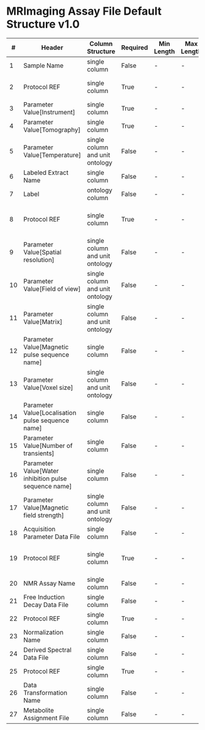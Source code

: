 # MRImaging Assay File Default Structure v1.0

| # |Header  | Column Structure  | Required | Min Length | Max Length | Description | Examples | Controlled Terms| Default Value  |
|---|--------|-------------------|----------|------------|------------|-------------|----------|-----------------|----------------|
| 1 | Sample Name | single column | False | - | - |  |  | [Controlled Terms](../../../docs/prioritised-control-lists/assay-control-lists/1_0/assay-file-MRImaging-1_0.md#sample-name-column) | |
| 2 | Protocol REF | single column | True | - | - |  |  | [Controlled Terms](../../../docs/prioritised-control-lists/assay-control-lists/1_0/assay-file-MRImaging-1_0.md#protocol-ref-column) | Magnetic resonance imaging|
| 3 | Parameter Value[Instrument] | single column | True | - | - |  |  | [Controlled Terms](../../../docs/prioritised-control-lists/assay-control-lists/1_0/assay-file-MRImaging-1_0.md#parameter-valueinstrument-column) | |
| 4 | Parameter Value[Tomography] | single column | True | - | - |  |  | [Controlled Terms](../../../docs/prioritised-control-lists/assay-control-lists/1_0/assay-file-MRImaging-1_0.md#parameter-valuetomography-column) | |
| 5 | Parameter Value[Temperature] | single column and unit ontology | False | - | - |  |  | [Controlled Terms](../../../docs/prioritised-control-lists/assay-control-lists/1_0/assay-file-MRImaging-1_0.md#parameter-valuetemperature-column) | |
| 6 | Labeled Extract Name | single column | False | - | - |  |  | [Controlled Terms](../../../docs/prioritised-control-lists/assay-control-lists/1_0/assay-file-MRImaging-1_0.md#labeled-extract-name-column) | |
| 7 | Label | ontology column | False | - | - |  |  | [Controlled Terms](../../../docs/prioritised-control-lists/assay-control-lists/1_0/assay-file-MRImaging-1_0.md#label-column) | |
| 8 | Protocol REF | single column | True | - | - |  |  | [Controlled Terms](../../../docs/prioritised-control-lists/assay-control-lists/1_0/assay-file-MRImaging-1_0.md#protocol-ref-column) | In vivo magnetic resonance spectroscopy|
| 9 | Parameter Value[Spatial resolution] | single column and unit ontology | False | - | - |  |  | [Controlled Terms](../../../docs/prioritised-control-lists/assay-control-lists/1_0/assay-file-MRImaging-1_0.md#parameter-valuespatial-resolution-column) | |
| 10 | Parameter Value[Field of view] | single column and unit ontology | False | - | - |  |  | [Controlled Terms](../../../docs/prioritised-control-lists/assay-control-lists/1_0/assay-file-MRImaging-1_0.md#parameter-valuefield-of-view-column) | |
| 11 | Parameter Value[Matrix] | single column and unit ontology | False | - | - |  |  | [Controlled Terms](../../../docs/prioritised-control-lists/assay-control-lists/1_0/assay-file-MRImaging-1_0.md#parameter-valuematrix-column) | |
| 12 | Parameter Value[Magnetic pulse sequence name] | single column | False | - | - |  |  | [Controlled Terms](../../../docs/prioritised-control-lists/assay-control-lists/1_0/assay-file-MRImaging-1_0.md#parameter-valuemagnetic-pulse-sequence-name-column) | |
| 13 | Parameter Value[Voxel size] | single column and unit ontology | False | - | - |  |  | [Controlled Terms](../../../docs/prioritised-control-lists/assay-control-lists/1_0/assay-file-MRImaging-1_0.md#parameter-valuevoxel-size-column) | |
| 14 | Parameter Value[Localisation pulse sequence name] | single column | False | - | - |  |  | [Controlled Terms](../../../docs/prioritised-control-lists/assay-control-lists/1_0/assay-file-MRImaging-1_0.md#parameter-valuelocalisation-pulse-sequence-name-column) | |
| 15 | Parameter Value[Number of transients] | single column | False | - | - |  |  | [Controlled Terms](../../../docs/prioritised-control-lists/assay-control-lists/1_0/assay-file-MRImaging-1_0.md#parameter-valuenumber-of-transients-column) | |
| 16 | Parameter Value[Water inhibition pulse sequence name] | single column | False | - | - |  |  | [Controlled Terms](../../../docs/prioritised-control-lists/assay-control-lists/1_0/assay-file-MRImaging-1_0.md#parameter-valuewater-inhibition-pulse-sequence-name-column) | |
| 17 | Parameter Value[Magnetic field strength] | single column and unit ontology | False | - | - |  |  | [Controlled Terms](../../../docs/prioritised-control-lists/assay-control-lists/1_0/assay-file-MRImaging-1_0.md#parameter-valuemagnetic-field-strength-column) | |
| 18 | Acquisition Parameter Data File | single column | False | - | - |  |  | [Controlled Terms](../../../docs/prioritised-control-lists/assay-control-lists/1_0/assay-file-MRImaging-1_0.md#acquisition-parameter-data-file-column) | |
| 19 | Protocol REF | single column | True | - | - |  |  | [Controlled Terms](../../../docs/prioritised-control-lists/assay-control-lists/1_0/assay-file-MRImaging-1_0.md#protocol-ref-column) | In vivo magnetic resonance assay|
| 20 | NMR Assay Name | single column | False | - | - |  |  | [Controlled Terms](../../../docs/prioritised-control-lists/assay-control-lists/1_0/assay-file-MRImaging-1_0.md#nmr-assay-name-column) | |
| 21 | Free Induction Decay Data File | single column | False | - | - |  |  | [Controlled Terms](../../../docs/prioritised-control-lists/assay-control-lists/1_0/assay-file-MRImaging-1_0.md#free-induction-decay-data-file-column) | |
| 22 | Protocol REF | single column | True | - | - |  |  | [Controlled Terms](../../../docs/prioritised-control-lists/assay-control-lists/1_0/assay-file-MRImaging-1_0.md#protocol-ref-column) | Data transformation|
| 23 | Normalization Name | single column | False | - | - |  |  | [Controlled Terms](../../../docs/prioritised-control-lists/assay-control-lists/1_0/assay-file-MRImaging-1_0.md#normalization-name-column) | |
| 24 | Derived Spectral Data File | single column | False | - | - |  |  | [Controlled Terms](../../../docs/prioritised-control-lists/assay-control-lists/1_0/assay-file-MRImaging-1_0.md#derived-spectral-data-file-column) | |
| 25 | Protocol REF | single column | True | - | - |  |  | [Controlled Terms](../../../docs/prioritised-control-lists/assay-control-lists/1_0/assay-file-MRImaging-1_0.md#protocol-ref-column) | Metabolite identification|
| 26 | Data Transformation Name | single column | False | - | - |  |  | [Controlled Terms](../../../docs/prioritised-control-lists/assay-control-lists/1_0/assay-file-MRImaging-1_0.md#data-transformation-name-column) | |
| 27 | Metabolite Assignment File | single column | False | - | - |  |  | [Controlled Terms](../../../docs/prioritised-control-lists/assay-control-lists/1_0/assay-file-MRImaging-1_0.md#metabolite-assignment-file-column) | |
